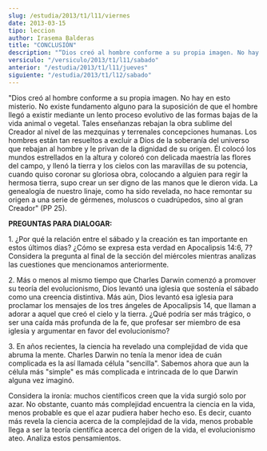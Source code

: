 ```yaml
---
slug: /estudia/2013/t1/l11/viernes
date: 2013-03-15
tipo: leccion
author: Irasema Balderas
title: "CONCLUSIÓN"
description: "“Dios creó al hombre conforme a su propia imagen. No hay en esto misterio. No existe fundamento alguno para la suposición de que el hombre llegó a existir mediante un lento proceso evolutivo de las formas bajas de la vida animal o vegetal."
versiculo: "/versiculo/2013/t1/l11/sabado"
anterior: "/estudia/2013/t1/l11/jueves"
siguiente: "/estudia/2013/t1/l12/sabado"
---
```


"Dios creó al hombre conforme a su propia imagen. No hay en esto misterio. No existe fundamento alguno para la suposición de que el hombre llegó a existir mediante un lento proceso evolutivo de las formas bajas de la vida animal o vegetal. Tales enseñanzas rebajan la obra sublime del Creador al nivel de las mezquinas y terrenales concepciones humanas. Los hombres están tan resueltos a excluir a Dios de la soberanía del universo que rebajan al hombre y le privan de la dignidad de su origen. Él colocó los mundos estrellados en la altura y coloreó con delicada maestría las flores del campo, y llenó la tierra y los cielos con las maravillas de su potencia, cuando quiso coronar su gloriosa obra, colocando a alguien para regir la hermosa tierra, supo crear un ser digno de las manos que le dieron vida. La genealogía de nuestro linaje, como ha sido revelada, no hace remontar su origen a una serie de gérmenes, moluscos o cuadrúpedos, sino al gran Creador" (PP 25).

**PREGUNTAS PARA DIALOGAR:**

1\. ¿Por qué la relación entre el sábado y la creación es tan importante en estos últimos días? ¿Cómo se expresa esta verdad en Apocalipsis 14:6, 7? Considera la pregunta al final de la sección del miércoles mientras analizas las cuestiones que mencionamos anteriormente.

2\. Más o menos al mismo tiempo que Charles Darwin comenzó a promover su teoría del evolucionismo, Dios levantó una iglesia que sostenía el sábado como una creencia distintiva. Más aún, Dios levantó esa iglesia para proclamar los mensajes de los tres ángeles de Apocalipsis 14, que llaman a adorar a aquel que creó el cielo y la tierra. ¿Qué podría ser más trágico, o ser una caída más profunda de la fe, que profesar ser miembro de esa iglesia y argumentar en favor del evolucionismo?

3\. En años recientes, la ciencia ha revelado una complejidad de vida que abruma la mente. Charles Darwin no tenía la menor idea de cuán complicada es la así llamada célula "sencilla". Sabemos ahora que aun la célula más "simple" es más complicada e intrincada de lo que Darwin alguna vez imaginó.

Considera la ironía: muchos científicos creen que la vida surgió solo por azar. No obstante, cuanto más complejidad encuentra la ciencia en la vida, menos probable es que el azar pudiera haber hecho eso. Es decir, cuanto más revela la ciencia acerca de la complejidad de la vida, menos probable llega a ser la teoría científica acerca del origen de la vida, el evolucionismo ateo. Analiza estos pensamientos.
